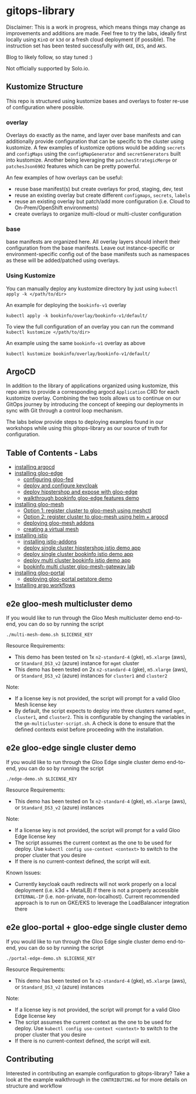 # gitops-library
 
Disclaimer: This is a work in progress, which means things may change as improvements and additions are made. Feel free to try the labs, ideally first locally using `KinD` or `k3d` or a fresh cloud deployment (if possible). The instruction set has been tested successfully with `GKE`, `EKS`, and `AKS`.

Blog to likely follow, so stay tuned :)

Not officially supported by Solo.io. 

## Kustomize Structure
This repo is structured using kustomize bases and overlays to foster re-use of configuration where possible. 

### overlay
Overlays do exactly as the name, and layer over base manifests and can additionally provide configuration that can be specific to the cluster using kustomize. A few examples of kustomize options would be adding `secrets` and `configMaps` using the `configMapGenerator` and `secretGenerators` built into kustomize. Another being leveraging the `patchesStrategicMerge` or `patchesJson6902` features which can be pretty powerful.

 An few examples of how overlays can be useful:
- reuse base manifest(s) but create overlays for prod, staging, dev, test
- reuse an existing overlay but create different `configmaps`, `secrets`, `labels`
- reuse an existing overlay but patch/add more configuration (i.e. Cloud to On-Prem/OpenShift environments)
- create overlays to organize multi-cloud or multi-cluster configuration

### base
base manifests are organized here. All overlay layers should inherit their configuration from the base manifests. Leave out instance-specific or environment-specific config out of the base manifests such as namespaces as these will be added/patched using overlays.

### Using Kustomize
You can manually deploy any kustomize directory by just using `kubectl apply -k </path/to/dir>`

An example for deploying the `bookinfo-v1` overlay
```
kubectl apply -k bookinfo/overlay/bookinfo-v1/default/
```

To view the full configuration of an overlay you can run the command `kubectl kustomize </path/to/dir>`

An example using the same `bookinfo-v1` overlay as above
```
kubectl kustomize bookinfo/overlay/bookinfo-v1/default/
```

## ArgoCD
In addition to the library of applications organized using kustomize, this repo aims to provide a corresponding argocd `Application` CRD for each kustomize overlay. Combining the two tools allows us to continue on our GitOps journey by introducing the concept of keeping our deployments in sync with Git through a control loop mechanism.

The labs below provide steps to deploying examples found in our workshops while using this gitops-library as our source of truth for configuration.

## Table of Contents - Labs
- [installing argocd](https://github.com/solo-io/gitops-library/tree/main/argocd)
- [installing gloo-edge](https://github.com/solo-io/gitops-library/tree/main/gloo-edge)
  - [configuring gloo-fed](https://github.com/solo-io/gitops-library/tree/main/gloo-edge#configuring-gloo-fed)
  - [deploy and configure keycloak](https://github.com/solo-io/gitops-library/tree/main/keycloak)
  - [deploy hipstershop and expose with gloo-edge](https://github.com/solo-io/gitops-library/tree/main/hipstershop/hipstershop-edge.md)
  - [walkthrough bookinfo gloo-edge features demo](https://github.com/solo-io/gitops-library/tree/main/bookinfo/bookinfo-edge.md)
- [installing gloo-mesh](https://github.com/solo-io/gitops-library/tree/main/gloo-mesh)
  - [Option 1: register cluster to gloo-mesh using meshctl](https://github.com/solo-io/gitops-library/tree/main/gloo-mesh#register-cluster-using-meshctl)
  - [Option 2: register cluster to gloo-mesh using helm + argocd](https://github.com/solo-io/gitops-library/tree/main/gloo-mesh/register-helm-argocd.md)
  - [deploying gloo-mesh addons](https://github.com/solo-io/gitops-library/blob/main/gloo-mesh/gloo-mesh-addons.md)
  - [creating a virtual mesh](https://github.com/solo-io/gitops-library/tree/main/gloo-mesh/virtualmesh.md)
- [installing istio](https://github.com/solo-io/gitops-library/tree/main/istio)
  - [installing istio-addons](https://github.com/solo-io/gitops-library/tree/main/istio#install-istio-addons)
  - [deploy single cluster hipstershop istio demo app](https://github.com/solo-io/gitops-library/tree/main/hipstershop/hipstershop-mesh.md)
  - [deploy single cluster bookinfo istio demo app](https://github.com/solo-io/gitops-library/tree/main/bookinfo/bookinfo-mesh-singlecluster.md)
  - [deploy multi cluster bookinfo istio demo app](https://github.com/solo-io/gitops-library/tree/main/bookinfo/bookinfo-mesh-multicluster.md)
  - [bookinfo multi cluster gloo-mesh-gateway lab](https://github.com/solo-io/gitops-library/tree/main/bookinfo/bookinfo-multicluster-gmg.md)
- [installing gloo-portal](https://github.com/solo-io/gitops-library/tree/main/gloo-portal)
  - [deploying gloo-portal petstore demo](https://github.com/solo-io/gitops-library/tree/main/petstore)
- [Installing argo workflows](./argo-workflows/README.md)

## e2e gloo-mesh multicluster demo
If you would like to run through the Gloo Mesh multicluster demo end-to-end, you can do so by running the script
```
./multi-mesh-demo.sh $LICENSE_KEY
```

Resource Requirements:
- This demo has been tested on 1x `n2-standard-4` (gke), `m5.xlarge` (aws), or `Standard_DS3_v2` (azure) instance for `mgmt` cluster
- This demo has been tested on 2x `n2-standard-4` (gke), `m5.xlarge` (aws), or `Standard_DS3_v2` (azure) instances for `cluster1` and `cluster2`

Note:
- If a license key is not provided, the script will prompt for a valid Gloo Mesh license key
- By default, the script expects to deploy into three clusters named `mgmt`, `cluster1`, and `cluster2`. This is configurable by changing the variables in the `gm-multicluster-script.sh`. A check is done to ensure that the defined contexts exist before proceeding with the installation.

## e2e gloo-edge single cluster demo
If you would like to run through the Gloo Edge single cluster demo end-to-end, you can do so by running the script
```
./edge-demo.sh $LICENSE_KEY
```

Resource Requirements:
- This demo has been tested on 1x `n2-standard-4` (gke), `m5.xlarge` (aws), or `Standard_DS3_v2` (azure) instances

Note:
- If a license key is not provided, the script will prompt for a valid Gloo Edge license key
- The script assumes the current context as the one to be used for deploy. Use `kubectl config use-context <context>` to switch to the proper cluster that you desire
- If there is no current-context defined, the script will exit.

Known Issues:
- Currently keycloak oauth redirects will not work properly on a local deployment (i.e. k3d + MetalLB) if there is not a properly accessible `EXTERNAL-IP` (i.e. non-private, non-localhost). Current recommended approach is to run on GKE/EKS to leverage the LoadBalancer integration there

## e2e gloo-portal + gloo-edge single cluster demo
If you would like to run through the Gloo Edge single cluster demo end-to-end, you can do so by running the script
```
./portal-edge-demo.sh $LICENSE_KEY
```

Resource Requirements:
- This demo has been tested on 1x `n2-standard-4` (gke), `m5.xlarge` (aws), or `Standard_DS3_v2` (azure) instances

Note:
- If a license key is not provided, the script will prompt for a valid Gloo Edge license key
- The script assumes the current context as the one to be used for deploy. Use `kubectl config use-context <context>` to switch to the proper cluster that you desire
- If there is no current-context defined, the script will exit.

## Contributing
Interested in contributing an example configuration to gitops-library? Take a look at the example walkthrough in the `CONTRIBUTING.md` for more details on structure and workflow
